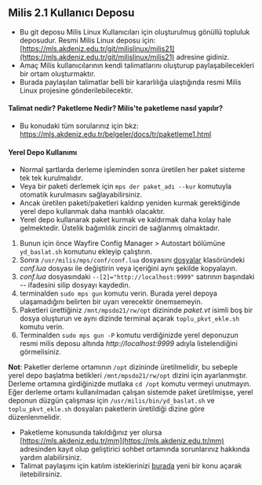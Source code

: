 ## Milis 2.1 Kullanıcı Deposu ##
 
* Bu git deposu Milis Linux Kullanıcıları için oluşturulmuş gönüllü topluluk deposudur. Resmi Milis Linux deposu için: [https://mls.akdeniz.edu.tr/git/milislinux/milis21](https://mls.akdeniz.edu.tr/git/milislinux/milis21) adresine gidiniz.
* Amaç Milis kullanıcılarının kendi talimatlarını oluşturup paylaşabilecekleri bir ortam oluşturmaktır.
* Burada paylaşılan talimatlar belli bir kararlılığa ulaştığında resmi Milis Linux projesine gönderilebilecektir.

#### Talimat nedir? Paketleme Nedir? Milis'te paketleme nasıl yapılır? ####

* Bu konudaki tüm sorularınız için bkz:
 https://mls.akdeniz.edu.tr/belgeler/docs/tr/paketleme1.html

#### Yerel Depo Kullanımı ####

* Normal şartlarda derleme işleminden sonra üretilen her paket sisteme tek tek kurulmalıdır. 
* Veya bir paketi derlemek için `mps der paket_adı --kur` komutuyla otomatik kurulmasını sağlayabilirsiniz.
* Ancak üretilen paketi/paketleri kaldırıp yeniden kurmak gerektiğinde yerel depo kullanmak daha mantıklı olacaktır.
* Yerel depo kullanarak paket kurmak ve kaldırmak daha kolay hale gelmektedir. Üstelik bağımlılık zinciri de sağlanmış olmaktadır.

1) Bunun için önce Wayfire Config Manager > Autostart bölümüne `yd_baslat.sh` komutunu ekleyip çalıştırın.
2) Sonra `/usr/milis/mps/conf/conf.lua` dosyasını [dosyalar](https://mls.akdeniz.edu.tr/git/milis-topluluk/mkd21/src/branch/master/dosyalar) klasöründeki _conf.lua_ dosyası ile değiştirin veya içeriğini aynı şekilde kopyalayın.
3) _conf.lua_ dosyasındaki `--[2]="http://localhost:9999"` satırının başındaki -- ifadesini silip dosyayı kaydedin.
4) terminalden `sudo mps gun` komutu verin. Burada yerel depoya ulaşamadığını belirten bir uyarı verecektir önemsemeyin.
5) Paketleri ürettiğiniz `/mnt/mpsdo21/rw/opt` dizininde _paket.vt_ isimli boş bir dosya oluşturun ve aynı dizinde terminal açarak `toplu_pkvt_ekle.sh` komutu verin.
6) Terminalden `sudo mps gun -P` komutu verdiğinizde yerel deponuzun resmi milis deposu altında *http://localhost:9999* adıyla listelendiğini görmelisiniz.

**Not**: Paketler derleme ortamının `/opt` dizininde üretilmelidir, bu sebeple yerel depo başlatma betikleri `/mnt/mpsdo21/rw/opt` dizini için ayarlanmıştır. Derleme ortamına girdiğinizde mutlaka `cd /opt` komutu vermeyi unutmayın. 
Eğer derleme ortamı kullanılmadan çalışan sistemde paket üretilmişse, yerel deponun düzgün çalışması için `/usr/milis/bin/yd_baslat.sh` ve `toplu_pkvt_ekle.sh` dosyaları paketlerin üretildiği dizine göre düzenlenmelidir.


* Paketleme konusunda takıldığınız yer olursa [https://mls.akdeniz.edu.tr/mm](https://mls.akdeniz.edu.tr/mm) adresinden kayıt olup geliştirici sohbet ortamında sorunlarınız hakkında yardım alabilirsiniz.
* Talimat paylaşımı için katılım isteklerinizi [burada](https://mls.akdeniz.edu.tr/git/milis-topluluk/mkd21/issues) yeni bir konu açarak iletebilirsiniz.
